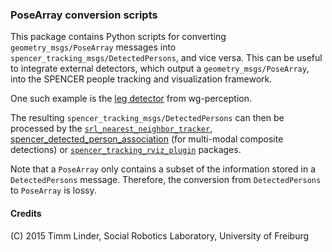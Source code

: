 ### PoseArray conversion scripts

This package contains Python scripts for converting `geometry_msgs/PoseArray` messages into `spencer_tracking_msgs/DetectedPersons`, and vice versa.
This can be useful to integrate external detectors, which output a `geometry_msgs/PoseArray`, into the SPENCER people tracking and visualization framework.

One such example is the [leg detector](https://github.com/wg-perception/people/tree/indigo-devel/leg_detector) from wg-perception.

The resulting `spencer_tracking_msgs/DetectedPersons` can then be processed by the [`srl_nearest_neighbor_tracker`](/tracking/people/srl_nearest_neighbor_tracker),
[spencer_detected_person_association](/detection/spencer_detected_person_association) (for multi-modal composite detections) or [`spencer_tracking_rviz_plugin`](/visualization/spencer_tracking_rviz_plugin) packages.

Note that a `PoseArray` only contains a subset of the information stored in a `DetectedPersons` message. Therefore,
the conversion from `DetectedPersons` to `PoseArray` is lossy.



#### Credits

(C) 2015 Timm Linder, Social Robotics Laboratory, University of Freiburg

